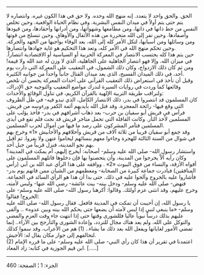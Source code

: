 ------------------------------------------------------------------------

الحق. والحق واحد لا يتعدد. إنه منهج الله وحده. ولا حق في هذا الكون غيره.
وانتصاره لا يتم حتى يتم أولاً في ميدان النفس البشرية. وفي نظام الحياة
الواقعية. وحين تخلص النفس من حظ ذاتها في ذاتها، ومن مطامعها وشهواتها،
ومن أدرانها وأحقادها، ومن قيودها وأصفادها. وحين تفر إلى الله متحررة من
هذه الأثقال والأوهاق. وحين تنسلخ من قوتها ومن وسائلها ومن أسبابها، لتكل
الأمر كله إلى الله، بعد الوفاء بواجبها من الجهد والحركة. وحين تحكم منهج
الله في الأمر كله، وتعد هذا التحكيم هو غاية جهادها وانتصارها.  
حين يتم هذا كله يحتسب الانتصار في المعركة الحربية أو السياسية أو
الاقتصادية انتصاراً. في ميزان الله. وإلا فهو انتصار الجاهلية على
الجاهلية، الذي لا وزن له عند الله ولا قيمة! ومن ثم كان ذلك الازدواج،
وكان ذلك الشمول، في التعقيب على المعركة التي دارت يوم أحد، في ذلك
الميدان الفسيح، الذي يعد ميدان القتال جانباً واحداً من جوانبه الكثيرة.  
وقبل أن نأخذ في استعراض ذلك التعقيب القرآني على أحداث المعركة يحسن أن
نلخص وقائعها كما وردت في روايات السيرة لندرك مواضع التعقيب والتوجيه حق
الإدراك، ولنراقب طريقة التربية الإلهية بالقرآن الكريم، في تناول الوقائع
والأحداث:  
كان المسلمون قد انتصروا في بدر، ذلك الانتصار الكامل، الذي تبدو فيه- في
ظل الظروف التي وقع فيها- رائحة المعجزة. وقد قتل الله بأيديهم أئمة الكفر
ورءوسه من قريش. فرأس في قريش أبو سفيان بن حرب- بعد ذهاب أشرافهم في بدر-
فأخذ يؤلب على المسلمين لأخذ الثأر. وكانت القافلة التي تحمل متاجر قريش قد
نجت فلم تقع في أيدي المسلمين فتآمر المشركون على رصد ما فيها من أموال
لحرب المسلمين.  
وقد جمع أبو سفيان قريبا من ثلاثة آلاف من قريش وأحلافهم والأحابيش «1»
وخرج بهم في شوال من السنة الثالثة للهجرة وجاءوا معهم بنسائهم ليحاموا
عنهن ولا يفروا. ثم أقبل بهم نحو المدينة، فنزل قريباً من جبل أحد.  
واستشار رسول الله- صلى الله عليه وسلم- أصحابه: أيخرج إليهم، أم يمكث في
المدينة؟ وكان رأيه ألاَّ يخرجوا من المدينة، وأن يتحصنوا بها فإن دخلوها
قاتلهم المسلمون على أفواه الأزقة، والنساء من فوق البيوت «2» . ووافقه على
هذا الرأي عبد الله بن أبي (رأس المنافقين) فبادرت جماعة كبيرة من الصحابة-
ومعظمهم من الشبان ممن فاتهم يوم بدر- فأشاروا عليه بالخروج وألحوا عليه في
ذلك. حتى بدا أن هذا هو الرأي السائد في الجماعة. فنهض- صلى الله عليه
وسلم- ودخل بيته- بيت عائشة- رضي الله عنها- ولبس لأمته، وخرج عليهم، وقد
انثنى عزم أولئك. وقالوا: أكرهنا رسول الله- صلى الله عليه وسلم- على
الخروج! فقالوا:  
يا رسول الله، إن أحببت أن تمكث في المدينة فافعل. فقال رسول الله- صلى
الله عليه وسلم- «ما ينبغي لنبي إذا لبس لأمته أن يضعها حتى يحكم الله بينه
وبين عدوه» .. وألقى عليهم بذلك درساً نبوياً عاليا فللشورى وقتها حتى إذا
انتهت جاء وقت العزم والمضي والتوكل على الله. ولم يعد هناك مجال للتردد،
وإعادة الشورى والتأرجح بين الآراء.. إنما تمضي الأمور لغاياتها ويفعل الله
بعد ذلك ما يشاء.. (1) هم من الأعراب. وقد سموا كذلك لتحالفهم إلى جوار
مكان يقال له: الأحبش.  
(2) اعتمدنا في تقرير أن هذا كان رأي النبي- صلى الله عليه وسلم- على ما
قرره الإمام ابن قيم الجوزية في كتابه: زاد المعاد. \[.....\]

------------------------------------------------------------------------

الجزء: 1 ¦ الصفحة: 460
